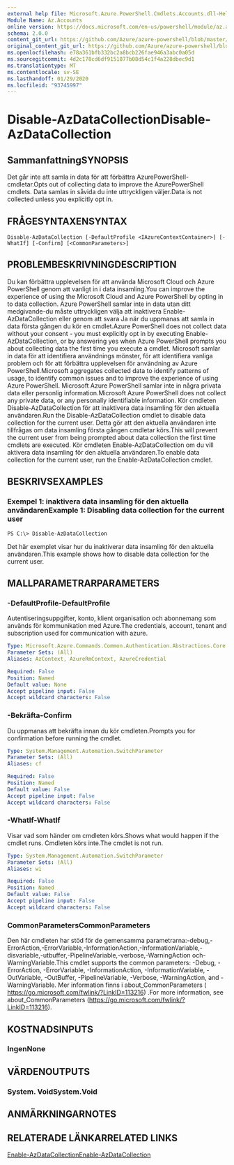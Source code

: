 ```yaml
---
external help file: Microsoft.Azure.PowerShell.Cmdlets.Accounts.dll-Help.xml
Module Name: Az.Accounts
online version: https://docs.microsoft.com/en-us/powershell/module/az.accounts/disable-azdatacollection
schema: 2.0.0
content_git_url: https://github.com/Azure/azure-powershell/blob/master/src/Accounts/Accounts/help/Disable-AzDataCollection.md
original_content_git_url: https://github.com/Azure/azure-powershell/blob/master/src/Accounts/Accounts/help/Disable-AzDataCollection.md
ms.openlocfilehash: e78a361bfb332bc2a8bcb226fae946a3abc0a05d
ms.sourcegitcommit: 4d2c178cd6df9151877b08d54c1f4a228dbec9d1
ms.translationtype: MT
ms.contentlocale: sv-SE
ms.lasthandoff: 01/29/2020
ms.locfileid: "93745997"
---
```

# <span data-ttu-id="10346-101">Disable-AzDataCollection</span><span class="sxs-lookup"><span data-stu-id="10346-101">Disable-AzDataCollection</span></span>

## <span data-ttu-id="10346-102">Sammanfattning</span><span class="sxs-lookup"><span data-stu-id="10346-102">SYNOPSIS</span></span>
<span data-ttu-id="10346-103">Det går inte att samla in data för att förbättra AzurePowerShell-cmdletar.</span><span class="sxs-lookup"><span data-stu-id="10346-103">Opts out of collecting data to improve the AzurePowerShell cmdlets.</span></span> <span data-ttu-id="10346-104">Data samlas in såvida du inte uttryckligen väljer.</span><span class="sxs-lookup"><span data-stu-id="10346-104">Data is not collected unless you explicitly opt in.</span></span>

## <span data-ttu-id="10346-105">FRÅGESYNTAXEN</span><span class="sxs-lookup"><span data-stu-id="10346-105">SYNTAX</span></span>

```
Disable-AzDataCollection [-DefaultProfile <IAzureContextContainer>] [-WhatIf] [-Confirm] [<CommonParameters>]
```

## <span data-ttu-id="10346-106">PROBLEMBESKRIVNING</span><span class="sxs-lookup"><span data-stu-id="10346-106">DESCRIPTION</span></span>
<span data-ttu-id="10346-107">Du kan förbättra upplevelsen för att använda Microsoft Cloud och Azure PowerShell genom att vanligt in i data insamling.</span><span class="sxs-lookup"><span data-stu-id="10346-107">You can improve the experience of using the Microsoft Cloud and Azure PowerShell by opting in to data collection.</span></span>
<span data-ttu-id="10346-108">Azure PowerShell samlar inte in data utan ditt medgivande-du måste uttryckligen välja att inaktivera Enable-AzDataCollection eller genom att svara Ja när du uppmanas att samla in data första gången du kör en cmdlet.</span><span class="sxs-lookup"><span data-stu-id="10346-108">Azure PowerShell does not collect data without your consent - you must explicitly opt in by executing Enable-AzDataCollection, or by answering yes when Azure PowerShell prompts you about collecting data the first time you execute a cmdlet.</span></span>
<span data-ttu-id="10346-109">Microsoft samlar in data för att identifiera användnings mönster, för att identifiera vanliga problem och för att förbättra upplevelsen för användning av Azure PowerShell.</span><span class="sxs-lookup"><span data-stu-id="10346-109">Microsoft aggregates collected data to identify patterns of usage, to identify common issues and to improve the experience of using Azure PowerShell.</span></span>
<span data-ttu-id="10346-110">Microsoft Azure PowerShell samlar inte in några privata data eller personlig information.</span><span class="sxs-lookup"><span data-stu-id="10346-110">Microsoft Azure PowerShell does not collect any private data, or any personally identifiable information.</span></span>
<span data-ttu-id="10346-111">Kör cmdleten Disable-AzDataCollection för att inaktivera data insamling för den aktuella användaren.</span><span class="sxs-lookup"><span data-stu-id="10346-111">Run the Disable-AzDataCollection cmdlet to disable data collection for the current user.</span></span>
<span data-ttu-id="10346-112">Detta gör att den aktuella användaren inte tillfrågas om data insamling första gången cmdletar körs.</span><span class="sxs-lookup"><span data-stu-id="10346-112">This will prevent the current user from being prompted about data collection the first time cmdlets are executed.</span></span>
<span data-ttu-id="10346-113">Kör cmdleten Enable-AzDataCollection om du vill aktivera data insamling för den aktuella användaren.</span><span class="sxs-lookup"><span data-stu-id="10346-113">To enable data collection for the current user, run the Enable-AzDataCollection cmdlet.</span></span>

## <span data-ttu-id="10346-114">BESKRIVS</span><span class="sxs-lookup"><span data-stu-id="10346-114">EXAMPLES</span></span>

### <span data-ttu-id="10346-115">Exempel 1: inaktivera data insamling för den aktuella användaren</span><span class="sxs-lookup"><span data-stu-id="10346-115">Example 1: Disabling data collection for the current user</span></span>
```
PS C:\> Disable-AzDataCollection
```

<span data-ttu-id="10346-116">Det här exemplet visar hur du inaktiverar data insamling för den aktuella användaren.</span><span class="sxs-lookup"><span data-stu-id="10346-116">This example shows how to disable data collection for the current user.</span></span> 

## <span data-ttu-id="10346-117">MALLPARAMETRAR</span><span class="sxs-lookup"><span data-stu-id="10346-117">PARAMETERS</span></span>

### <span data-ttu-id="10346-118">-DefaultProfile</span><span class="sxs-lookup"><span data-stu-id="10346-118">-DefaultProfile</span></span>
<span data-ttu-id="10346-119">Autentiseringsuppgifter, konto, klient organisation och abonnemang som används för kommunikation med Azure.</span><span class="sxs-lookup"><span data-stu-id="10346-119">The credentials, account, tenant and subscription used for communication with azure.</span></span>

```yaml
Type: Microsoft.Azure.Commands.Common.Authentication.Abstractions.Core.IAzureContextContainer
Parameter Sets: (All)
Aliases: AzContext, AzureRmContext, AzureCredential

Required: False
Position: Named
Default value: None
Accept pipeline input: False
Accept wildcard characters: False
```

### <span data-ttu-id="10346-120">-Bekräfta</span><span class="sxs-lookup"><span data-stu-id="10346-120">-Confirm</span></span>
<span data-ttu-id="10346-121">Du uppmanas att bekräfta innan du kör cmdleten.</span><span class="sxs-lookup"><span data-stu-id="10346-121">Prompts you for confirmation before running the cmdlet.</span></span>

```yaml
Type: System.Management.Automation.SwitchParameter
Parameter Sets: (All)
Aliases: cf

Required: False
Position: Named
Default value: False
Accept pipeline input: False
Accept wildcard characters: False
```

### <span data-ttu-id="10346-122">-WhatIf</span><span class="sxs-lookup"><span data-stu-id="10346-122">-WhatIf</span></span>
<span data-ttu-id="10346-123">Visar vad som händer om cmdleten körs.</span><span class="sxs-lookup"><span data-stu-id="10346-123">Shows what would happen if the cmdlet runs.</span></span> <span data-ttu-id="10346-124">Cmdleten körs inte.</span><span class="sxs-lookup"><span data-stu-id="10346-124">The cmdlet is not run.</span></span>

```yaml
Type: System.Management.Automation.SwitchParameter
Parameter Sets: (All)
Aliases: wi

Required: False
Position: Named
Default value: False
Accept pipeline input: False
Accept wildcard characters: False
```

### <span data-ttu-id="10346-125">CommonParameters</span><span class="sxs-lookup"><span data-stu-id="10346-125">CommonParameters</span></span>
<span data-ttu-id="10346-126">Den här cmdleten har stöd för de gemensamma parametrarna:-debug,-ErrorAction,-ErrorVariable,-InformationAction,-InformationVariable,-disvariable,-utbuffer,-PipelineVariable,-verbose,-WarningAction och-WarningVariable.</span><span class="sxs-lookup"><span data-stu-id="10346-126">This cmdlet supports the common parameters: -Debug, -ErrorAction, -ErrorVariable, -InformationAction, -InformationVariable, -OutVariable, -OutBuffer, -PipelineVariable, -Verbose, -WarningAction, and -WarningVariable.</span></span> <span data-ttu-id="10346-127">Mer information finns i about_CommonParameters ( https://go.microsoft.com/fwlink/?LinkID=113216) .</span><span class="sxs-lookup"><span data-stu-id="10346-127">For more information, see about_CommonParameters (https://go.microsoft.com/fwlink/?LinkID=113216).</span></span>

## <span data-ttu-id="10346-128">KOSTNADS</span><span class="sxs-lookup"><span data-stu-id="10346-128">INPUTS</span></span>

### <span data-ttu-id="10346-129">Ingen</span><span class="sxs-lookup"><span data-stu-id="10346-129">None</span></span>

## <span data-ttu-id="10346-130">VÄRDEN</span><span class="sxs-lookup"><span data-stu-id="10346-130">OUTPUTS</span></span>

### <span data-ttu-id="10346-131">System. Void</span><span class="sxs-lookup"><span data-stu-id="10346-131">System.Void</span></span>

## <span data-ttu-id="10346-132">ANMÄRKNINGAR</span><span class="sxs-lookup"><span data-stu-id="10346-132">NOTES</span></span>

## <span data-ttu-id="10346-133">RELATERADE LÄNKAR</span><span class="sxs-lookup"><span data-stu-id="10346-133">RELATED LINKS</span></span>

[<span data-ttu-id="10346-134">Enable-AzDataCollection</span><span class="sxs-lookup"><span data-stu-id="10346-134">Enable-AzDataCollection</span></span>](./Enable-AzDataCollection.md)

